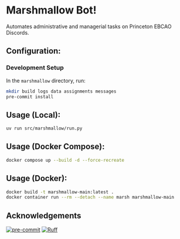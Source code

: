 # Marshmallow Bot!

Automates administrative and managerial tasks on Princeton EBCAO Discords.

## Configuration:

### Development Setup

In the `marshmallow` directory, run:
```bash
mkdir build logs data assignments messages
pre-commit install
```

## Usage (Local):
```bash
uv run src/marshmallow/run.py
```

## Usage (Docker Compose):

```bash
docker compose up --build -d --force-recreate
```

## Usage (Docker):

```bash
docker build -t marshmallow-main:latest .
docker container run --rm --detach --name marsh marshmallow-main
```

## Acknowledgements

[![pre-commit](https://img.shields.io/badge/pre--commit-enabled-brightgreen?logo=pre-commit)](https://github.com/pre-commit/pre-commit)
[![Ruff](https://img.shields.io/endpoint?url=https://raw.githubusercontent.com/astral-sh/ruff/main/assets/badge/v2.json)](https://github.com/astral-sh/ruff)